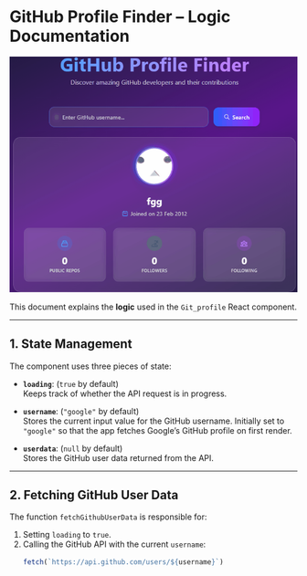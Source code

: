 # GitHub Profile Finder – Logic Documentation

![alt text](<Github profle Finder.gif>)

This document explains the **logic** used in the `Git_profile` React component.

---

## 1. State Management

The component uses three pieces of state:

- **`loading`**: (`true` by default)  
  Keeps track of whether the API request is in progress.

- **`username`**: (`"google"` by default)  
  Stores the current input value for the GitHub username. Initially set to `"google"` so that the app fetches Google’s GitHub profile on first render.

- **`userdata`**: (`null` by default)  
  Stores the GitHub user data returned from the API.

---

## 2. Fetching GitHub User Data

The function `fetchGithubUserData` is responsible for:

1. Setting `loading` to `true`.
2. Calling the GitHub API with the current `username`:  
   ```js
   fetch(`https://api.github.com/users/${username}`)
